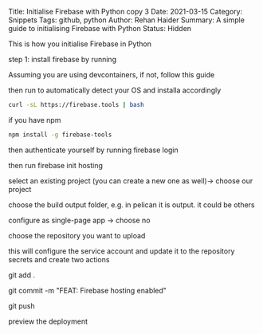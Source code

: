 Title: Initialise Firebase with Python copy 3
Date: 2021-03-15
Category: Snippets
Tags: github, python
Author: Rehan Haider
Summary: A simple guide to initialising Firebase with Python
Status: Hidden

This is how you initialise Firebase in Python

step 1: install firebase by running 

Assuming you are using devcontainers, if not, follow this guide

then run to automatically detect your OS and installa accordingly

```bash
curl -sL https://firebase.tools | bash
```

if you have npm

```bash
npm install -g firebase-tools
```

then authenticate yourself by running firebase login

then run firebase init hosting 

select an existing project (you can create a new one as well)-> choose our project

choose the build output folder, e.g. in pelican it is output. it could be others

configure as single-page app -> choose no

choose the repository you want to upload

this will configure the service account and update it to the repository secrets and create two actions

git add .

git commit -m "FEAT: Firebase hosting enabled"

git push

preview the deployment